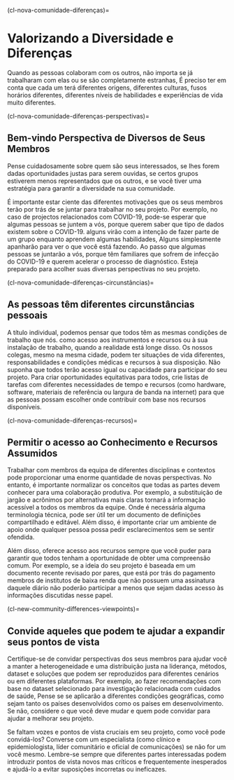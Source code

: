 (cl-nova-comunidade-diferenças)=
# Valorizando a Diversidade e Diferenças

Quando as pessoas colaboram com os outros, não importa se já trabalharam com elas ou se são completamente estranhas, É preciso ter em conta que cada um terá diferentes origens, diferentes culturas, fusos horários diferentes, diferentes níveis de habilidades e experiências de vida muito diferentes.

(cl-nova-comunidade-diferenças-perspectivas)=
## Bem-vindo Perspectiva de Diversos de Seus Membros

Pense cuidadosamente sobre quem são seus interessados, se lhes forem dadas oportunidades justas para serem ouvidas, se certos grupos estiverem menos representados que os outros, e se você tiver uma estratégia para garantir a diversidade na sua comunidade.

É importante estar ciente das diferentes motivações que os seus membros terão por trás de se juntar para trabalhar no seu projeto. Por exemplo, no caso de projectos relacionados com COVID-19, pode-se esperar que algumas pessoas se juntem a vós, porque querem saber que tipo de dados existem sobre o COVID-19. alguns virão com a intenção de fazer parte de um grupo enquanto aprendem algumas habilidades, Alguns simplesmente apanharão para ver o que você está fazendo. Ao passo que algumas pessoas se juntarão a vós, porque têm familiares que sofrem de infecção do COVID-19 e querem acelerar o processo de diagnóstico. Esteja preparado para acolher suas diversas perspectivas no seu projeto.

(cl-nova-comunidade-diferenças-circunstâncias)=
## As pessoas têm diferentes circunstâncias pessoais

A título individual, podemos pensar que todos têm as mesmas condições de trabalho que nós. como acesso aos instrumentos e recursos ou à sua instalação de trabalho, quando a realidade está longe disso. Os nossos colegas, mesmo na mesma cidade, podem ter situações de vida diferentes, responsabilidades e condições médicas e recursos à sua disposição. Não suponha que todos terão acesso igual ou capacidade para participar do seu projeto. Para criar oportunidades equitativas para todos, crie listas de tarefas com diferentes necessidades de tempo e recursos (como hardware, software, materiais de referência ou largura de banda na internet) para que as pessoas possam escolher onde contribuir com base nos recursos disponíveis.

(cl-nova-comunidade-diferenças-recursos)=
## Permitir o acesso ao Conhecimento e Recursos Assumidos

Trabalhar com membros da equipa de diferentes disciplinas e contextos pode proporcionar uma enorme quantidade de novas perspectivas. No entanto, é importante normalizar os conceitos que todas as partes devem conhecer para uma colaboração produtiva. Por exemplo, a substituição de jargão e acrônimos por alternativas mais claras tornará a informação acessível a todos os membros da equipe. Onde é necessária alguma terminologia técnica, pode ser útil ter um documento de definições compartilhado e editável. Além disso, é importante criar um ambiente de apoio onde qualquer pessoa possa pedir esclarecimentos sem se sentir ofendida.

Além disso, oferece acesso aos recursos sempre que você puder para garantir que todos tenham a oportunidade de obter uma compreensão comum. Por exemplo, se a ideia do seu projeto é baseada em um documento recente revisado por pares, que está por trás do pagamento membros de institutos de baixa renda que não possuem uma assinatura daquele diário não poderão participar a menos que sejam dadas acesso às informações discutidas nesse papel.

(cl-new-community-differences-viewpoints)=
## Convide aqueles que podem te ajudar a expandir seus pontos de vista

Certifique-se de convidar perspectivas dos seus membros para ajudar você a manter a heterogeneidade e uma distribuição justa na liderança, métodos, dataset e soluções que podem ser reproduzidos para diferentes cenários ou em diferentes plataformas. Por exemplo, ao fazer recomendações com base no dataset selecionado para investigação relacionada com cuidados de saúde, Pense se se aplicarão a diferentes condições geográficas, como sejam tanto os países desenvolvidos como os países em desenvolvimento. Se não, considere o que você deve mudar e quem pode convidar para ajudar a melhorar seu projeto.

Se faltam vozes e pontos de vista cruciais em seu projeto, como você pode convidá-los? Converse com um especialista (como clínico e epidemiologista, líder comunitário e oficial de comunicações) se não for um você mesmo. Lembre-se sempre que diferentes partes interessadas podem introduzir pontos de vista novos mas críticos e frequentemente inesperados e ajudá-lo a evitar suposições incorretas ou ineficazes.
